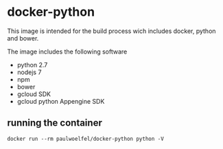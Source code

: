 # docker-python
This image is intended for the build process wich includes docker, python and bower.

The image includes the following software

  * python 2.7
  * nodejs 7
  * npm
  * bower
  * gcloud SDK
  * gcloud python Appengine SDK


## running the container

```
docker run --rm paulwoelfel/docker-python python -V
```
